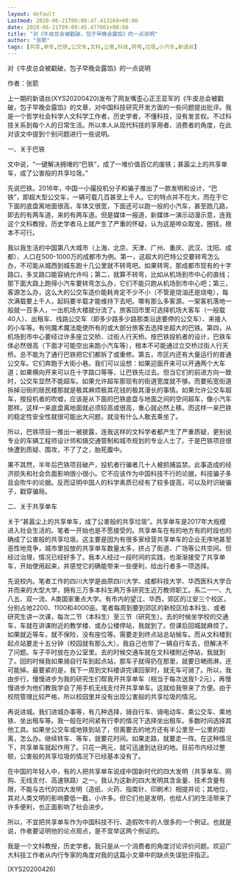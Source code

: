 ```yaml
---
layout: default
Lastmod: 2020-06-21T09:09:47.413169+00:00
date: 2020-06-21T09:09:45.477061+00:00
title: "对《牛皮总会被戳破，包子早晚会露馅》的一点说明"
author: "张箭"
tags: [共享,单车,巴铁,公交车,文科,公害,科技,转弯,垃圾,小汽车,新语丝]
---
```


对《牛皮总会被戳破，包子早晚会露馅》的一点说明

作者：张箭

上一期的新语丝(XYS20200420)发布了网友嘴歪心正王亚军的《牛皮总会被戳破，包子早晚会露馅》的文章，对中国科技研究开发方面的一些问题提出批评。我是一个哲学社会科学人文科学工作者，历史学者，不懂科技，没有发言权。不过科技关系到每个人的日常生活。所以本人从现代科技的享用者、消费者的角度，在此对该文中提到个别问题进行一些说明。

一、关于巴铁

文中说，“一键解决拥堵的“巴铁”，成了一堆价值百亿的废铁；甚嚣尘上的共享单车，成了公害般的共享垃圾。”

先说巴铁。2016年，中国一小撮投机分子和骗子推出了一款发明和设计，“巴铁”，即超大型公交车，一辆可载几百甚至上千人。它的特点并不在大，而在于它下面的底盘离地面很高，车体又很宽，下面还可以跑一般的小汽车，甚至跑几路，即去的有两车道，来的有两车道。但是媒体一报道，新媒体一演示动漫示意，连我这个文科教授，历史学者马上就产生了严重的怀疑，认为这是哗众取宠，圈钱，根本不可行。

我以我生活的中国第八大城市（上海、北京、天津、广州、重庆、武汉、沈阳、成都）、人口在500-1000万的成都市为例。第一，这超大的巴特公交要转弯怎么办，不可能从城西到城东跑十几公里就不转弯吧。如果转弯，那成都市现有的十字路口，多叉路口能容纳允许吗；第二，就算不转弯，比如从机场到市中心的直线；那下面大路上跑得小汽车要转弯怎么办，它们不能只跑从机场到市中心吧；第三，客源怎么办，这么大的公交车造价能耗肯定不少不小（不管是烧油还是烧电），每次满载要上千人，起码要半载才能维持下去吧。哪有那么多客源。一架客机落地一般就一百多人，一出机场大楼就分流了。旅客回市里可选择机场大客车（一般载40人）、出租车、线路公交车（即多少路多少路那类沿途要停的公交车）、来接人的小车等。有何魔术魔法能使所有的或大部分旅客去选择坐超大的巴铁。第四，从机场到市中心要经过许多座立交桥、过街人行天桥。按巴铁投机者的设计，巴铁车体必然很高（下面才可能空出来跑小汽车等），根本不可能通过立交桥过街人行天桥。总不能为了通行巴铁把它们都拆了或重修。第五，市区内还有大量运行的普通公交车。它们奔跑于大街小巷。我们可以设想：如果迎面开来可以开通两个大车道；如果横向开来可以在十字路口等等，让巴铁先过去。但当它们的前进方向一致时，公交车显然不能超车。如果允许超车那现有的街道宽度就不够。而要拓宽街道拆掉沿街的居民楼那就是极其麻烦极其花钱的极其漫长的事情。如果允许公交车超车，按投机者的吹嘘，应该是从下面的巴铁底盘与地面之间的空间超车，像小汽车那样。这样一来底盘离地面就必须较高或很高，重心就必然上移。而这样一来巴铁的稳定性安全性就很可能出大问题，就没有什么人敢去乘坐了。

所以，巴铁项目一推出一被披露，连我这样的文科学者都产生了严重质疑，更别说专业的车辆工程师设计师和搞交通管制和城市规划的专业人士了。于是巴铁项目很快遭到质疑、围攻，不了了之，胎死腹中。

果不其然，半年后巴铁项目破产，投机者行骗者几十人被抓捕监禁。此事造成的经济损失和社会负面影响很小很小。它不应该作为中国科技不行的论据，科技骗子多且会吹牛的论据。反而证明中国人的科学素质已经有了较多提高，可以及时识破骗子，戳穿骗局。

二、关于共享单车

关于“甚嚣尘上的共享单车，成了公害般的共享垃圾”。共享单车是2017年大规模进入社会生活的。笔者一开始也是不愿接受的。共享单车在有的地方有的时段也的确成了公害般的共享垃圾。这主要是因为有很多家经营共享单车的企业无序地甚至恶性地竞争，城市里投放的共享单车数量太多，挤占了街道、广场等公共空间。但经过治理，情况已经好多了。我本人经过一段时间的实践，也渐渐接受了共享单车，开始使用起来，并感觉它的确能带来一些便利，给出行者多一项选择。

先说校内。笔者工作的四川大学是由原四川大学、成都科技大学、华西医科大学合并而来的大型大学，拥有三万多本科生两万多研究生近万教师职工。系二一一、九八五、双一流、A类国家重点大学。有市内的望江、华西，郊区的江安三个校区，分别占地2200、1100和4000亩。笔者每周到要到郊区的新校区给本科生、或者研究生讲一次课，每次二节（本科生）至三节（研究生）。去的时候坐学校的交通车，车就在讲课附近的教学楼、或办公楼停站，我就到了。但课后回城就麻烦了。如果就近等车，就不保险，没有座位等。需要走到终点站总站候车。而从文科楼到起点站要走十五分钟（校园就有那么大）。我自己也带了一辆自行车去，但解决不了问题。车子平时放在办公室里。去的时候交通车就在文科楼附近停站，我就到了。回的时候我如果骑自行车到起点站，那车子就得扔在那里，就要日嗮雨淋，还可能掉。最要紧的是，我下一周到文科楼讲完课回家时，就无车可骑了。所以，我由步行，慢慢进步为我的研究生们帮我开共享单车（相当于每次送我1-2元），再慢慢进步为他们教我学会了用手机无线支付开共享单车。这就给我带来了方便。由于校院管理比较严格，所以校园里并没有出现公害般的共享垃圾的情况。

再说进城。我们进城办事等，有几种选择，骑自行车、骑电动车、乘公交车、乘地铁、坐出租车等。我一般在时间紧有行李的情况下选择坐出租车。多数时间选择其他工具。如果坐公交车或地铁到站了，但离要去的地方还有半公里至一公里的距离，怎么办。继续转车、等车，就要花时间。如果走路，就要走一阵。在这种情况下，共享单车就起作用了。只花一两元，就可迅速到达目的地。目前市内经过整顿，公害般的共享垃圾的情况下已经基本没有了。

在中国的年轻人中，有的人把共享单车说成中国新时代的四大发明（共享单车、网购、无线支付、高速铁路）之一。我认为这新的四大发明其含金量、技术含量有限，不能与古代的四大发明（造纸、火药、指南针、印刷术）相提并论；其地位，其对人类文明的影响要低一截，小许多。但它们也是发明，也给人们的生活带来了许多便利，也正面影响了社会进步。

所以，不宜把共享单车作为中国科技不行、造假吹牛的人很多的一个例证。也就是说，作者要证明他的论点观点，是不宜举这两个例证的。

我是一个文科教授，历史学者。我只是从一个消费者的角度讨论评价问题。欢迎广大科技工作者从内行专家的角度对我的这篇小文章中的缺点失误批评指正。

(XYS20200426)

